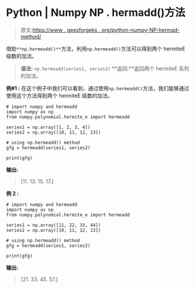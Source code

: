 # Python | Numpy NP . hermadd()方法

> 原文:[https://www . geesforgeks . org/python-numpy-NP-hermad-method/](https://www.geeksforgeeks.org/python-numpy-np-hermeadd-method/)

借助`**np.hermeadd()**`方法，利用`np.hermeadd()`方法可以得到两个 hermiteE 级数的加法。

> **语法:** `np.hermeadd(series1, series2)`
> **返回:**返回两个 hermiteE 系列的加法。

**例#1 :**
在这个例子中我们可以看到，通过使用`np.hermeadd()`方法，我们能够通过使用这个方法得到两个 hermiteE 级数的加法。

```
# import numpy and hermeadd
import numpy as np
from numpy.polynomial.hermite_e import hermeadd

series1 = np.array([1, 2, 3, 4])
series2 = np.array([10, 11, 12, 13])

# using np.hermeadd() method
gfg = hermeadd(series1, series2)

print(gfg)
```

**输出:**

> [11\. 13\. 15\. 17.]

**例 2 :**

```
# import numpy and hermeadd
import numpy as np
from numpy.polynomial.hermite_e import hermeadd

series1 = np.array([11, 22, 33, 44])
series2 = np.array([10, 11, 12, 13])

# using np.hermeadd() method
gfg = hermeadd(series1, series2)

print(gfg)
```

**输出:**

> [21\. 33\. 45\. 57.]